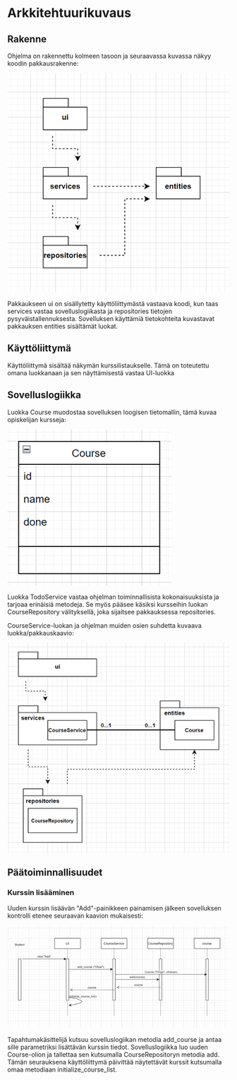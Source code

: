 # Arkkitehtuurikuvaus

## Rakenne

Ohjelma on rakennettu kolmeen tasoon ja seuraavassa kuvassa näkyy koodin pakkausrakenne:

![](/dokumentaatio/kuvat/Pakkauskaavio.png)

Pakkaukseen ui on sisällytetty käyttöliittymästä vastaava koodi, kun taas services vastaa sovelluslogiikasta ja repositories tietojen pysyväistallennuksesta. Sovelluksen käyttämiä tietokohteita kuvastavat pakkauksen entities sisältämät luokat.


## Käyttöliittymä

Käyttöliittymä sisältää näkymän kurssilistaukselle. Tämä on toteutettu omana luokkanaan ja sen näyttämisestä vastaa UI-luokka


## Sovelluslogiikka

Luokka Course muodostaa sovelluksen loogisen tietomallin, tämä kuvaa opiskelijan kursseja:

![](/dokumentaatio/kuvat/Sovelluslogiikka_2.png)

Luokka TodoService vastaa ohjelman toiminnallisista kokonaisuuksista ja tarjoaa erinäisiä metodeja. Se myös pääsee käsiksi kursseihin luokan CourseRepository välityksellä, joka sijaitsee pakkauksessa repositories.

CourseService-luokan ja ohjelman muiden osien suhdetta kuvaava luokka/pakkauskaavio:

![](/dokumentaatio/kuvat/Pakkaus_Sovelluskaavio_1.png)


## Päätoiminnallisuudet

### Kurssin lisääminen

Uuden kurssin lisäävän "Add"-painikkeen painamisen jälkeen sovelluksen kontrolli etenee seuraavan kaavion mukaisesti:

![](/dokumentaatio/kuvat/Sekvenssikaavio.png)

Tapahtumakäsittelijä kutsuu sovelluslogiikan metodia add_course ja antaa sille parametriksi lisättävän kurssin tiedot. Sovelluslogiikka luo uuden Course-olion ja tallettaa sen kutsumalla CourseRepositoryn metodia add. Tämän seurauksena käyttöliittymä päivittää näytettävät kurssit kutsumalla omaa metodiaan initialize_course_list.
